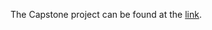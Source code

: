 The Capstone project can be found at the [link](https://shivsakthivel.github.io/DSC180B-Capstone/).

